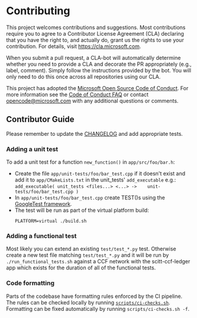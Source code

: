 # Contributing

This project welcomes contributions and suggestions. Most contributions require you to
agree to a Contributor License Agreement (CLA) declaring that you have the right to,
and actually do, grant us the rights to use your contribution. For details, visit
https://cla.microsoft.com.

When you submit a pull request, a CLA-bot will automatically determine whether you need
to provide a CLA and decorate the PR appropriately (e.g., label, comment). Simply follow the
instructions provided by the bot. You will only need to do this once across all repositories using our CLA.

This project has adopted the [Microsoft Open Source Code of Conduct](https://opensource.microsoft.com/codeofconduct/).
For more information see the [Code of Conduct FAQ](https://opensource.microsoft.com/codeofconduct/faq/)
or contact [opencode@microsoft.com](mailto:opencode@microsoft.com) with any additional questions or comments.

## Contributor Guide
Please remember to update the [CHANGELOG](CHANGELOG.md) and add appropriate tests.

### Adding a unit test

To add a unit test for a function `new_function()` in `app/src/foo/bar.h`:
  - Create the file `app/unit-tests/foo/bar_test.cpp` if it doesn't exist and add it to `app/CMakeLists.txt` in the unit_tests' `add_executable` e.g.:
        ```
        add_executable(
          unit_tests
          <files...>
          <...>
    ->    unit-tests/foo/bar_test.cpp
        )
        ```
  - In `app/unit-tests/foo/bar_test.cpp` create TEST()s using the [GoogleTest framework](https://google.github.io/googletest/).
  - The test will be run as part of the virtual platform build:
      ```
      PLATFORM=virtual ./build.sh
      ```

### Adding a functional test

Most likely you can extend an existing `test/test_*.py` test. Otherwise create a new test file matching `test/test_*.py` and it will be run by `./run_functional_tests.sh` against a CCF network with the scitt-ccf-ledger app which exists for the duration of all of the functional tests.

### Code formatting

Parts of the codebase have formatting rules enforced by the CI pipeline. The rules can be checked locally by running [`scripts/ci-checks.sh`](scripts/ci-checks.sh). Formatting can be fixed automatically by running `scripts/ci-checks.sh -f`.
